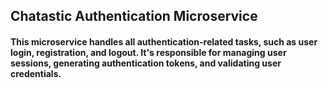 ## Chatastic Authentication Microservice

#### This microservice handles all authentication-related tasks, such as user login, registration, and logout. It's responsible for managing user sessions, generating authentication tokens, and validating user credentials.